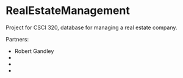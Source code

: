 # RealEstateManagement
Project for CSCI 320, database for managing a real estate company.

Partners:
- Robert Gandley
- 
- 
- 
